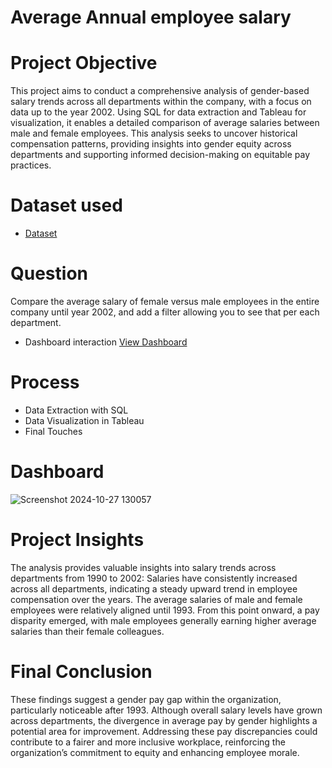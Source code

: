 # Average  Annual employee salary

# Project Objective
This project aims to conduct a comprehensive analysis of gender-based salary trends across all departments within the company, with a focus on data up to the year 2002. Using SQL for data extraction and Tableau for visualization, it enables a detailed comparison of average salaries between male and female employees. This analysis seeks to uncover historical compensation patterns, providing insights into gender equity across departments and supporting informed decision-making on equitable pay practices.
# Dataset used
- <a href='https://github.com/AbosedeFaith-DA/Average-Salary-Comparison-of-Female-vs.-Male-Employees/blob/main/Task%203.csv'>Dataset</a>
# Question
Compare the average salary of female versus male employees in the entire company until year 2002, and add a filter allowing you to see that per each department.
- Dashboard interaction <a href="https://github.com/AbosedeFaith-DA/Average-Salary-Comparison-of-Female-vs.-Male-Employees/blob/main/Screenshot%202024-10-27%20130057.png">View Dashboard</a>
# Process
- Data Extraction with SQL
- Data Visualization in Tableau
- Final Touches
 # Dashboard

 ![Screenshot 2024-10-27 130057](https://github.com/user-attachments/assets/1f2c0da0-c396-4293-bd88-4a2355801933)
 # Project Insights
The analysis provides valuable insights into salary trends across departments from 1990 to 2002:
Salaries have consistently increased across all departments, indicating a steady upward trend in employee compensation over the years.
The average salaries of male and female employees were relatively aligned until 1993. From this point onward, a pay disparity emerged, with male employees generally earning higher average salaries than their female colleagues.

# Final Conclusion
These findings suggest a gender pay gap within the organization, particularly noticeable after 1993. Although overall salary levels have grown across departments, the divergence in average pay by gender highlights a potential area for improvement. Addressing these pay discrepancies could contribute to a fairer and more inclusive workplace, reinforcing the organization’s commitment to equity and enhancing employee morale.
